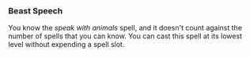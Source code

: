 ### Beast Speech
You know the *speak with animals* spell, and it doesn't count against the number of spells that you can know.
You can cast this spell at its lowest level without expending a spell slot.
